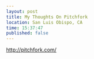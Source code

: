 ```yaml
---
layout: post
title: My Thoughts On Pitchfork
location: San Luis Obispo, CA
time: 15:37:47
published: false
---
```


http://pitchfork.com/

